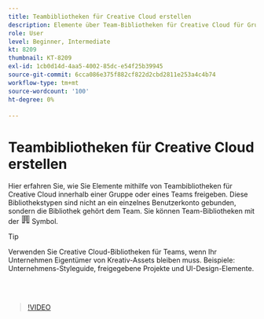 ```yaml
---
title: Teambibliotheken für Creative Cloud erstellen
description: Elemente über Team-Bibliotheken für Creative Cloud für Gruppen oder Teams freigeben
role: User
level: Beginner, Intermediate
kt: 8209
thumbnail: KT-8209
exl-id: 1cb0d14d-4aa5-4002-85dc-e54f25b39945
source-git-commit: 6cca086e375f882cf822d2cbd2811e253a4c4b74
workflow-type: tm+mt
source-wordcount: '100'
ht-degree: 0%

---
```


# Teambibliotheken für Creative Cloud erstellen

Hier erfahren Sie, wie Sie Elemente mithilfe von Teambibliotheken für Creative Cloud innerhalb einer Gruppe oder eines Teams freigeben. Diese Bibliothekstypen sind nicht an ein einzelnes Benutzerkonto gebunden, sondern die Bibliothek gehört dem Team. Sie können Team-Bibliotheken mit der ![Baubild](assets/Smock_Building_18_N.png) Symbol.

>[!TIP]
>
>Verwenden Sie Creative Cloud-Bibliotheken für Teams, wenn Ihr Unternehmen Eigentümer von Kreativ-Assets bleiben muss. Beispiele: Unternehmens-Styleguide, freigegebene Projekte und UI-Design-Elemente.

<br> 

>[!VIDEO](https://video.tv.adobe.com/v/335325?hidetitle=true)
